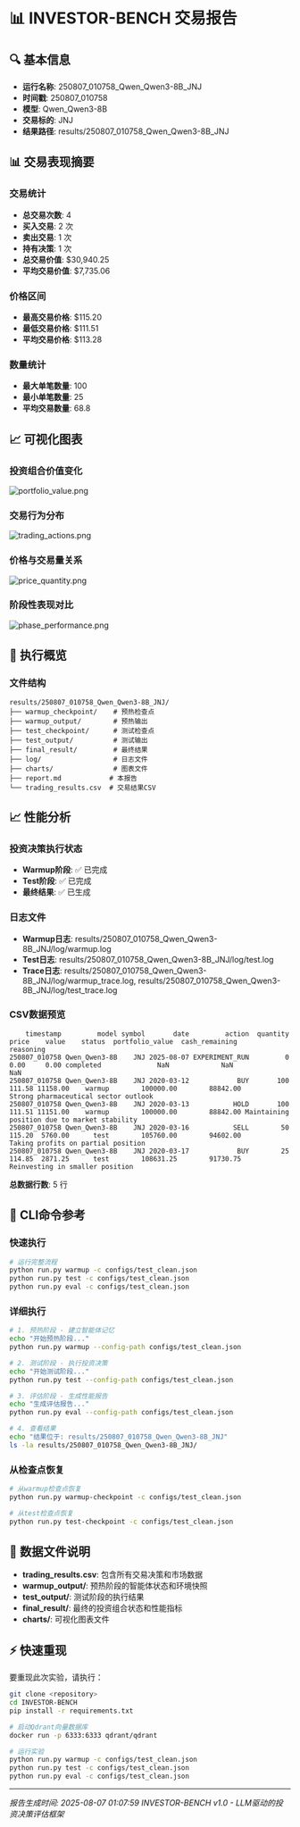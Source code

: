 # 📊 INVESTOR-BENCH 交易报告

## 🔍 基本信息

- **运行名称**: 250807_010758_Qwen_Qwen3-8B_JNJ
- **时间戳**: 250807_010758
- **模型**: Qwen_Qwen3-8B
- **交易标的**: JNJ
- **结果路径**: results/250807_010758_Qwen_Qwen3-8B_JNJ

## 📊 交易表现摘要

### 交易统计
- **总交易次数**: 4
- **买入交易**: 2 次
- **卖出交易**: 1 次  
- **持有决策**: 1 次
- **总交易价值**: $30,940.25
- **平均交易价值**: $7,735.06

### 价格区间
- **最高交易价格**: $115.20
- **最低交易价格**: $111.51
- **平均交易价格**: $113.28

### 数量统计
- **最大单笔数量**: 100
- **最小单笔数量**: 25
- **平均交易数量**: 68.8


## 📈 可视化图表

### 投资组合价值变化

![portfolio_value.png](charts/portfolio_value.png)

### 交易行为分布

![trading_actions.png](charts/trading_actions.png)

### 价格与交易量关系

![price_quantity.png](charts/price_quantity.png)

### 阶段性表现对比

![phase_performance.png](charts/phase_performance.png)



## 🚀 执行概览

### 文件结构

```
results/250807_010758_Qwen_Qwen3-8B_JNJ/
├── warmup_checkpoint/    # 预热检查点
├── warmup_output/        # 预热输出
├── test_checkpoint/      # 测试检查点  
├── test_output/          # 测试输出
├── final_result/         # 最终结果
├── log/                  # 日志文件
├── charts/               # 图表文件
├── report.md            # 本报告
└── trading_results.csv  # 交易结果CSV
```

## 📈 性能分析

### 投资决策执行状态

- **Warmup阶段**: ✅ 已完成
- **Test阶段**: ✅ 已完成
- **最终结果**: ✅ 已生成

### 日志文件

- **Warmup日志**: results/250807_010758_Qwen_Qwen3-8B_JNJ/log/warmup.log
- **Test日志**: results/250807_010758_Qwen_Qwen3-8B_JNJ/log/test.log
- **Trace日志**: results/250807_010758_Qwen_Qwen3-8B_JNJ/log/warmup_trace.log, results/250807_010758_Qwen_Qwen3-8B_JNJ/log/test_trace.log

### CSV数据预览

```
    timestamp         model symbol       date         action  quantity  price    value    status  portfolio_value  cash_remaining                                    reasoning
250807_010758 Qwen_Qwen3-8B    JNJ 2025-08-07 EXPERIMENT_RUN         0   0.00     0.00 completed              NaN             NaN                                          NaN
250807_010758 Qwen_Qwen3-8B    JNJ 2020-03-12            BUY       100 111.58 11158.00    warmup        100000.00        88842.00         Strong pharmaceutical sector outlook
250807_010758 Qwen_Qwen3-8B    JNJ 2020-03-13           HOLD       100 111.51 11151.00    warmup        100000.00        88842.00 Maintaining position due to market stability
250807_010758 Qwen_Qwen3-8B    JNJ 2020-03-16           SELL        50 115.20  5760.00      test        105760.00        94602.00           Taking profits on partial position
250807_010758 Qwen_Qwen3-8B    JNJ 2020-03-17            BUY        25 114.85  2871.25      test        108631.25        91730.75              Reinvesting in smaller position
```

**总数据行数**: 5 行


## 🔧 CLI命令参考

### 快速执行

```bash
# 运行完整流程
python run.py warmup -c configs/test_clean.json
python run.py test -c configs/test_clean.json  
python run.py eval -c configs/test_clean.json
```

### 详细执行

```bash
# 1. 预热阶段 - 建立智能体记忆
echo "开始预热阶段..."
python run.py warmup --config-path configs/test_clean.json

# 2. 测试阶段 - 执行投资决策
echo "开始测试阶段..."
python run.py test --config-path configs/test_clean.json

# 3. 评估阶段 - 生成性能报告  
echo "生成评估报告..."
python run.py eval --config-path configs/test_clean.json

# 4. 查看结果
echo "结果位于: results/250807_010758_Qwen_Qwen3-8B_JNJ"
ls -la results/250807_010758_Qwen_Qwen3-8B_JNJ/
```

### 从检查点恢复

```bash
# 从warmup检查点恢复
python run.py warmup-checkpoint -c configs/test_clean.json

# 从test检查点恢复  
python run.py test-checkpoint -c configs/test_clean.json
```

## 📁 数据文件说明

- **trading_results.csv**: 包含所有交易决策和市场数据
- **warmup_output/**: 预热阶段的智能体状态和环境快照
- **test_output/**: 测试阶段的执行结果
- **final_result/**: 最终的投资组合状态和性能指标
- **charts/**: 可视化图表文件

## ⚡ 快速重现

要重现此次实验，请执行：

```bash
git clone <repository>
cd INVESTOR-BENCH
pip install -r requirements.txt

# 启动Qdrant向量数据库
docker run -p 6333:6333 qdrant/qdrant

# 运行实验
python run.py warmup -c configs/test_clean.json
python run.py test -c configs/test_clean.json
python run.py eval -c configs/test_clean.json
```

---

*报告生成时间: 2025-08-07 01:07:59*
*INVESTOR-BENCH v1.0 - LLM驱动的投资决策评估框架*
